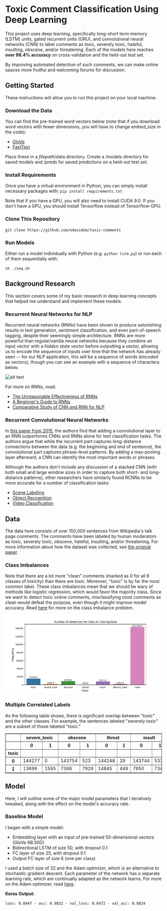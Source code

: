 # Toxic Comment Classification Using Deep Learning

This project uses deep learning, specifically long-short term memory (LSTM) units, gated recurrent units (GRU), and convolutional neural networks (CNN) to label comments as toxic, severely toxic, hateful, insulting, obscene, and/or threatening. Each of the models here reaches **over 98.4% accuracy** on cross-validation and the held-out test set.

By improving automated detection of such comments, we can make online spaces more fruitful and welcoming forums for discussion. 

## Getting Started

These instructions will allow you to run this project on your local machine. 

### Download the Data

You can find the pre-trained word vectors below (note that if you download word vectors with fewer dimensions, you will have to change embed_size in the code):
- [GloVe](https://nlp.stanford.edu/projects/glove/ "GloVe Embeddings")
- [FastText](https://fasttext.cc/docs/en/english-vectors.html "FastText Embeddings")

Place these in a *filepath*/data directory. Create a /models directory for saved models and /preds for saved predictions on a held-out test set.

### Install Requirements

Once you have a virtual environment in Python, you can simply install necessary packages with: `pip install requirements.txt`

Note that if you have a GPU, you will also need to install CUDA 9.0. If you don't have a GPU, you should install Tensorflow instead of Tensorflow-GPU. 

### Clone This Repository

```
git clone https://github.com/edwisdom/toxic-comments
```

### Run Models

Either run a model individually with Python (e.g. `python lstm.py`) or run each of them sequentially with:

```
sh ./seq.sh
```

## Background Research

This section covers some of my basic research in deep learning concepts that helped me understand and implement these models.

### Recurrent Neural Networks for NLP

Recurrent neural networks (RNNs) have been shown to produce astonishing results in text generation, sentiment classification, and even part-of-speech tagging, despite their seemingly simple architecture. RNNs are more powerful than regular/vanilla neural networks because they combine an input vector with a *hidden state vector* before outputting a vector, allowing us to encode the sequence of inputs over time that the network has already seen -- for our NLP application, this will be a sequence of words (encoded as vectors), though you can see an example with a sequence of characters below. 

![alt text][rnn]

[rnn]: https://karpathy.github.io/assets/rnn/charseq.jpeg "An example RNN with 4-dimensional input and output layers, and a hidden layer of 3 units (neurons). This diagram shows the activations in the forward pass when the RNN is fed the characters 'hell' as input. The output layer contains confidences the RNN assigns for the next character (vocabulary is h,e,l,o); We want the green numbers to be high and red numbers to be low."

For more on RNNs, read:
- [The Unreasonable Effectiveness of RNNs](https://karpathy.github.io/2015/05/21/rnn-effectiveness/)
- [A Beginner's Guide to RNNs](https://deeplearning4j.org/lstm.html)
- [Comparative Study of CNN and RNN for NLP](https://arxiv.org/pdf/1702.01923.pdf)

### Recurrent Convolutional Neural Networks

In [this paper from 2015](http://www.deeplearningitalia.com/wp-content/uploads/2017/12/Dropbox_Recurrent-Convolutional-Neural-Networks-for-Text-Classification.pdf), the authors find that adding a convolutional layer to an RNN outperforms CNNs and RNNs alone for text classification tasks. The authors argue that while the recurrent part captures long-distance connections between the data (e.g. the beginning and end of sentence), the convolutional part captures phrase-level patterns. By adding a max-pooling layer afterward, a CNN can identify the most important words or phrases.

Although the authors don't include any discussion of a stacked CNN (with both small and large window sizes in order to capture both short- and long-distance patterns), other researchers have similarly found RCNNs to be more accurate for a number of classification tasks:

- [Scene Labeling](http://proceedings.mlr.press/v32/pinheiro14.pdf)
- [Object Recognition](https://www.cv-foundation.org/openaccess/content_cvpr_2015/papers/Liang_Recurrent_Convolutional_Neural_2015_CVPR_paper.pdf)
- [Video Classification](http://ieeexplore.ieee.org/document/7552971/)

## Data

The data here consists of over 150,000 sentences from Wikipedia's talk page comments. The comments have been labeled by human moderators as toxic, severely toxic, obscene, hateful, insulting, and/or threatening. For more information about how the dataset was collected, see [the original paper](https://arxiv.org/pdf/1610.08914.pdf).

### Class Imbalances

Note that there are a lot more "clean" comments (marked as 0 for all 6 classes of toxicity) than there are toxic. Moreover, "toxic" is by far the most common label. These class imbalances mean that we should be wary of methods like logistic regression, which would favor the majority class. Since we want to detect toxic online comments, misclassifying most comments as clean would defeat the purpose, even though it might improve model accuracy. Read [here](http://www.chioka.in/class-imbalance-problem/) for more on the class imbalance problem.

![alt text](https://github.com/edwisdom/toxic-comments/blob/master/imbalance.png "Class Imbalance in Training Data")

### Multiple Correlated Labels

As the following table shows, there is significant overlap between "toxic" and the other classes. For example, the sentences labeled "severely toxic" are a subset of those labeled "toxic."

<table border="1" class="dataframe">
  <thead>
    <tr>
      <th></th>
      <th colspan="2" halign="left">severe_toxic</th>
      <th colspan="2" halign="left">obscene</th>
      <th colspan="2" halign="left">threat</th>
      <th colspan="2" halign="left">insult</th>
      <th colspan="2" halign="left">identity_hate</th>
    </tr>
    <tr>
      <th></th>
      <th>0</th>
      <th>1</th>
      <th>0</th>
      <th>1</th>
      <th>0</th>
      <th>1</th>
      <th>0</th>
      <th>1</th>
      <th>0</th>
      <th>1</th>
    </tr>
    <tr>
      <th>toxic</th>
      <th></th>
      <th></th>
      <th></th>
      <th></th>
      <th></th>
      <th></th>
      <th></th>
      <th></th>
      <th></th>
      <th></th>
    </tr>
  </thead>
  <tbody>
    <tr>
      <th>0</th>
      <td>144277</td>
      <td>0</td>
      <td>143754</td>
      <td>523</td>
      <td>144248</td>
      <td>29</td>
      <td>143744</td>
      <td>533</td>
      <td>144174</td>
      <td>103</td>
    </tr>
    <tr>
      <th>1</th>
      <td>13699</td>
      <td>1595</td>
      <td>7368</td>
      <td>7926</td>
      <td>14845</td>
      <td>449</td>
      <td>7950</td>
      <td>7344</td>
      <td>13992</td>
      <td>1302</td>
    </tr>
  </tbody>
</table>

## Model

Here, I will outline some of the major model parameters that I iteratively tweaked, along with the effect on the model's accuracy rate.

### Baseline Model

I began with a simple model:
- Embedding layer with an input of pre-trained 50-dimensional vectors (GloVe 6B.50D)
- Bidirectional LSTM of size 50, with dropout 0.1
- FC layer of size 25, with dropout 0.1
- Output FC layer of size 6 (one per class)

I used a batch size of 32 and the Adam optimizer, which is an alternative to stochastic gradient descent. Each parameter of the network has a separate learning rate, which are continually adapted as the network learns. For more on the Adam optimizer, read [here](https://machinelearningmastery.com/adam-optimization-algorithm-for-deep-learning/). 

**Keras Output:**

```
loss: 0.0447 - acc: 0.9832 - val_loss: 0.0472 - val_acc: 0.9824
```

